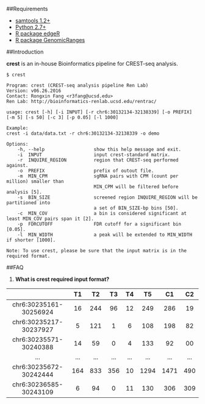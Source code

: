 ##Requirements
- [samtools 1.2+](http://www.htslib.org/doc/samtools.html)
- [Python 2.7+](https://www.python.org/download/releases/2.7/)
- [R package edgeR](https://bioconductor.org/packages/release/bioc/html/edgeR.html)
- [R package GenomicRanges](https://bioconductor.org/packages/release/bioc/html/GenomicRanges.html)

##Introduction

**crest** is an in-house Bioinformatics pipeline for CREST-seq analysis.

```
$ crest

Program: crest (CREST-seq analysis pipeline Ren Lab)
Version: v06.26.2016
Contact: Rongxin Fang <r3fang@ucsd.edu>
Ren Lab: http://bioinformatics-renlab.ucsd.edu/rentrac/

usage: crest [-h] [-i INPUT] [-r chr6:30132134-32138339] [-o PREFIX] [-m 5] [-s 50] [-c 3] [-p 0.05] [-l 1000]

Example:
crest -i data/data.txt -r chr6:30132134-32138339 -o demo

Options:
	-h, --help                  show this help message and exit.
	-i  INPUT                   input crest-standard matrix.
	-r  INQUIRE_REGION          region that CREST-seq performed against.
	-o  PREFIX                  prefix of outout file.
	-m  MIN_CPM                 sgRNA pairs with CPM (count per million) smaller than
	                            MIN_CPM will be filtered before analysis [5].
	-s  BIN_SIZE                screened region INQUIRE_REGION will be partitioned into
	                            a set of BIN_SIZE-bp bins [50].
	-c  MIN_COV                 a bin is considered significant at least MIN_COV pairs span it [2].
	-p  FDRCUTOFF               FDR cutoff for a significant bin [0.05].
	-l  MIN_WIDTH               a peak will be extended to MIN_WIDTH if shorter [1000].

Note: To use crest, please be sure that the input matrix is in the required format.
```

##FAQ

1. **What is crest required input format?**  
 
 |  | T1 | T2 | T3 | T4 | T5 | C1 | C2 |  
 |:------------------:|:-------------:|:-----:|:------:|:-------:|:-------:|:-------:|:-------:|
 | chr6:30235161-30256924	|16	 |244	|96	 |12   |249	   |286	   |19
 | chr6:30235217-30237927	|5	 |121	|1	 |6	   |108	   |198	   |82
 | chr6:30235571-30240388	|14	 |59	|0	 |4	   |133	   |92	   |00
 | ...	|...	 |...	|...	 |...	   |...	   |...	   |...
 | chr6:30235672-30242444	|164 |833	|356 |10   |1294   |1471   |490
 | chr6:30236585-30243109	|6	 |94	|0	 |11   |130	   |306	   |309
